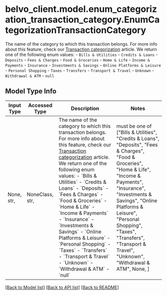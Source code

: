 # belvo_client.model.enum_categorization_transaction_category.EnumCategorizationTransactionCategory

The name of the category to which this transaction belongs. For more info about this feature, check our [Transaction categorization](https://developers.belvo.com/docs/banking#categorizing-transactions) article.   We return one of the following enum values:    - `Bills & Utilities`   - `Credits & Loans`   - `Deposits`   - `Fees & Charges`   - `Food & Groceries`   - `Home & Life`   - `Income & Payments`   - `Insurance`   - `Investments & Savings`   - `Online Platforms & Leisure`   - `Personal Shopping`   - `Taxes`   - `Transfers`   - `Transport & Travel`   - `Unknown`   - `Withdrawal & ATM`   - `null` 

## Model Type Info
Input Type | Accessed Type | Description | Notes
------------ | ------------- | ------------- | -------------
None, str,  | NoneClass, str,  | The name of the category to which this transaction belongs. For more info about this feature, check our [Transaction categorization](https://developers.belvo.com/docs/banking#categorizing-transactions) article.   We return one of the following enum values:    - &#x60;Bills &amp; Utilities&#x60;   - &#x60;Credits &amp; Loans&#x60;   - &#x60;Deposits&#x60;   - &#x60;Fees &amp; Charges&#x60;   - &#x60;Food &amp; Groceries&#x60;   - &#x60;Home &amp; Life&#x60;   - &#x60;Income &amp; Payments&#x60;   - &#x60;Insurance&#x60;   - &#x60;Investments &amp; Savings&#x60;   - &#x60;Online Platforms &amp; Leisure&#x60;   - &#x60;Personal Shopping&#x60;   - &#x60;Taxes&#x60;   - &#x60;Transfers&#x60;   - &#x60;Transport &amp; Travel&#x60;   - &#x60;Unknown&#x60;   - &#x60;Withdrawal &amp; ATM&#x60;   - &#x60;null&#x60;  | must be one of ["Bills & Utilities", "Credits & Loans", "Deposits", "Fees & Charges", "Food & Groceries", "Home & Life", "Income & Payments", "Insurance", "Investments & Savings", "Online Platforms & Leisure", "Personal Shopping", "Taxes", "Transfers", "Transport & Travel", "Unknown", "Withdrawal & ATM", None, ] 

[[Back to Model list]](../../README.md#documentation-for-models) [[Back to API list]](../../README.md#documentation-for-api-endpoints) [[Back to README]](../../README.md)

